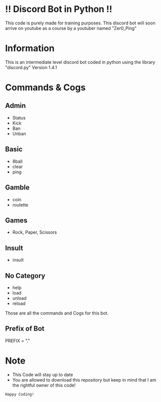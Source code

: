 # :bangbang: Discord Bot in Python :bangbang:

This code is purely made for training purposes. This discord bot will soon arrive on youtube as a course by a youtuber named "Zer0_Ping"

# Information
This is an intermediate level discord bot coded in python using the library "discord.py" Version 1.4.1

# Commands & Cogs

## Admin

- Status
- Kick
- Ban
- Unban

## Basic

- 8ball
- clear
- ping

## Gamble

- coin
- roulette

## Games

- Rock, Paper, Scissors

## Insult

- insult

## No Category

- help
- load 
- unload
- reload

Those are all the commands and Cogs for this bot.

## Prefix of Bot
PREFIX = "."

# Note

- This Code will stay up to date
- You are allowed to download this repository but keep in mind that I am the rightful owner of this code!

```
Happy Coding!
```
